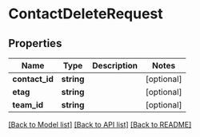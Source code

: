 # ContactDeleteRequest

## Properties
Name | Type | Description | Notes
------------ | ------------- | ------------- | -------------
**contact_id** | **string** |  | [optional] 
**etag** | **string** |  | [optional] 
**team_id** | **string** |  | [optional] 

[[Back to Model list]](../README.md#documentation-for-models) [[Back to API list]](../README.md#documentation-for-api-endpoints) [[Back to README]](../README.md)

